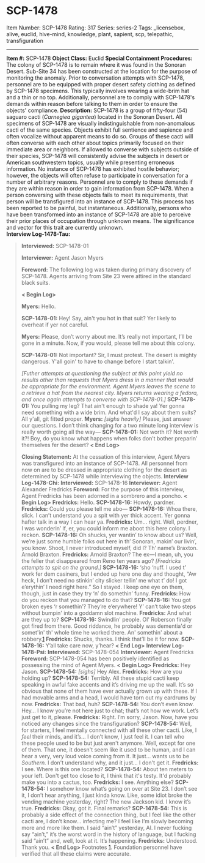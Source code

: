 # SCP-1478
Item Number: SCP-1478
Rating: 317
Series: series-2
Tags: _licensebox, alive, euclid, hive-mind, knowledge, plant, sapient, scp, telepathic, transfiguration

---

**Item #:** SCP-1478
**Object Class:** Euclid
**Special Containment Procedures:** The colony of SCP-1478 is to remain where it was found in the Sonoran Desert. Sub-Site 34 has been constructed at the location for the purpose of monitoring the anomaly.
Prior to conversation attempts with SCP-1478, personnel are to be equipped with proper desert safety clothing as defined by SCP-1478 specimens. This typically involves wearing a wide-brim hat and a thin or no top. Additionally, personnel are to comply with SCP-1478's demands within reason before talking to them in order to ensure the objects' compliance.
**Description:** SCP-1478 is a group of fifty-four (54) saguaro cacti (_Carnegiea gigantea_) located in the Sonoran Desert. All specimens of SCP-1478 are visually indistinguishable from non-anomalous cacti of the same species. Objects exhibit full sentience and sapience and often vocalize without apparent means to do so. Groups of these cacti will often converse with each other about topics primarily focused on their immediate area or neighbors.
If allowed to converse with subjects outside of their species, SCP-1478 will consistently advise the subjects in desert or American southwestern topics, usually while presenting erroneous information. No instance of SCP-1478 has exhibited hostile behavior; however, the objects will often refuse to participate in conversation for a number of arbitrary reasons. Personnel are to comply to these demands if they are within reason in order to gain information from SCP-1478.
When a person conversing with these objects fails to meet its requirements, that person will be transfigured into an instance of SCP-1478. This process has been reported to be painful, but instantaneous. Additionally, persons who have been transformed into an instance of SCP-1478 are able to perceive their prior places of occupation through unknown means. The significance and vector for this trait are currently unknown.  
**Interview Log-1478-Tau:**
> **Interviewed:** SCP-1478-01  
>    
>  **Interviewer:** Agent Jason Myers  
>    
>  **Foreword:** The following log was taken during primary discovery of SCP-1478. Agents arriving from Site 23 were attired in the standard black suits.  
>    
>  **< Begin Log>**  
>    
>  **Myers:** Hello.  
>    
>  **SCP-1478-01:** Hey! Say, ain't you hot in that suit? Yer likely to overheat if yer not careful.  
>    
>  **Myers:** Please, don’t worry about me. It’s really not important, I’ll be gone in a minute. Now, if you would, please tell me about this colony.  
>    
>  **SCP-1478-01:** Not important? Sir, I must protest. The desert is mighty dangerous. Y'all goin' to have to change before I start talkin'.  
>    
>  _[Futher attempts at questioning the subject at this point yield no results other than requests that Myers dress in a manner that would be appropriate for the environment. Agent Myers leaves the scene to a retrieve a hat from the nearest city. Myers returns wearing a fedora, and once again attempts to converse with SCP-1478-01.]_
> **SCP-1478-01:** You pulling my leg? That ain't enough to shade ya! Yer gonna need something with a wide brim. And what'd I say about them suits? All y'all, git fitted proper.
> **Myers:** _[sighs heavily]_ Please, just answer our questions. I don’t think changing for a two minute long interview is really worth going all the way—
> **SCP-1478-01:** Not worth it? Not worth it?! Boy, do you know what happens when folks don’t bother preparin’ themselves fer the desert?
> **< End Log>**  
>    
>  **Closing Statement:** At the cessation of this interview, Agent Myers was transfigured into an instance of SCP-1478. All personnel from now on are to be dressed in appropriate clothing for the desert as determined by SCP-1478 while interviewing the objects.
**Interview Log-1478-Chi:**
> **Interviewed:** SCP-1478-16
> **Interviewer:** Agent Alexander Fredricks
> **Foreword:** For the purpose of this interview, Agent Fredricks has been adorned in a sombrero and a poncho.
> **< Begin Log>**
> **Fredricks:** Hello.
> **SCP-1478-16:** Howdy, pardner.
> **Fredricks:** Could you please tell me abo—
> **SCP-1478-16:** Whoa there, slick. I can’t understand you a spit with yer thick accent. Yer gonna hafter talk in a way I can hear ya.
> **Fredricks:** Um… right. Well, perdner, I was wonderin’ if, er, you could inform me aboot this here colony. I reckon.
> **SCP-1478-16:** Oh shucks, yer wantin’ to know about us? Well, we’re just some humble folks out here in th’ Sonoran, makin’ our livin’, you know. Shoot, I never introduced myself, did I? Th’ name’s Braxton. Arnold Braxton.
> **Fredricks:** Arnold Braxton? The ex—I mean, uh, you the feller that disappeared from Reno ten years ago? _[Fredricks attempts to spit on the ground.]_
> **SCP-1478-16:** ‘sho ‘nuff. I used t’ work fer dem casiners, but I ended up here one day and thought, “Aw heck, I don’t need no stinkin’ city slicker tellin’ me what t’ do! I got e’erythin’ I need right here.” So I stayed. I keep one eye on them, though, just in case they try ‘n’ do somethin’ funny.
> **Fredricks:** How do you reckon that you managed to do that?
> **SCP-1478-16:** You got broken eyes ‘r somethin’? They’re e’erywhere! Y’ can’t take two steps without bumpin' into a goddamn slot machine.
> **Fredricks:** And what are they up to?
> **SCP-1478-16:** Swindlin' people. Ol' Roberson finally got fired from there. Good riddance, he probably was dementia'd or somet'in' th' whole time he worked there. An' somethin' about a robbery.[1](javascript:;)
> **Fredricks:** Shucks, thanks. I think that’ll be it for now.
> **SCP-1478-16:** Y’all take care now, y’hear?
> **< End Log>**
**Interview Log-1478-Psi:**
> **Interviewed:** SCP-1478-054
> **Interviewer:** Agent Fredricks
> **Foreword:** SCP-1478-054 has been positively identified as possessing the mind of Agent Myers.
> **< Begin Log>**
> **Fredricks:** Hey Jason.
> **SCP-1478-54:** _[sighs]_ Hey Alex.
> **Fredricks:** How are you holding up?
> **SCP-1478-54:** Terribly. All these stupid cacti keep speaking in awful fake accents and it’s driving me up the wall. It’s so obvious that none of them have ever actually grown up with these. If I had movable arms and a head, I would have torn out my eardrums by now.
> **Fredricks:** That bad, huh?
> **SCP-1478-54:** You don’t even know. Hey… I know you’re not here just to chat; that’s not how we work. Let’s just get to it, please.
> **Fredricks:** Right. I’m sorry, Jason. Now, have you noticed any changes since the transfiguration?
> **SCP-1478-54:** Well, for starters, I feel mentally connected with all these other cacti. Like, I _feel_ their minds, and it’s… I don’t know, I just feel it. I can tell who these people used to be but just aren't anymore. Well, except for one of them. That one, it doesn't seem like it used to be human, and I can hear a very, very loud voice coming from it. It just… wants us to be _Southern._ I don't understand why, and it just… I don't get it.
> **Fredricks:** I see. Where is this one located?
> **SCP-1478-54:** About ten meters to your left. Don't get too close to it, I think that it's testy. It'd probably make you into a cactus, too.
> **Fredricks:** I see. Anything else?
> **SCP-1478-54:** I somehow know what’s going on over at Site 23. I don’t see it, I don’t hear anything, I just kinda know. Like, some idiot broke the vending machine yesterday, right? The new Jackson kid. I know it’s true.
> **Fredricks:** Okay, got it. Final remarks?
> **SCP-1478-54:** This is probably a side effect of the connection thing, but I feel like the other cacti are, I don’t know… infecting me? I feel like I’m slowly becoming more and more like them. I said “ain’t” yesterday, Al. I never fucking say “ain’t,” it’s the worst word in the history of language, but I fucking said “ain’t” and, well, look at it. It’s happening.
> **Fredricks:** Understood. Thank you.
> **< End Log>**
Footnotes
[1](javascript:;). Foundation personnel have verified that all these claims were accurate.